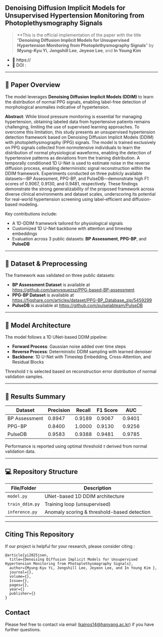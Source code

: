 
## Denoising Diffusion Implicit Models for Unsupervised Hypertension Monitoring from Photoplethysmography Signals

>**This is the official implementation of the paper with the title “**Denoising Diffusion Implicit Models for Unsupervised Hypertension Monitoring from Photoplethysmography Signals**” by **Myung-Kyu Yi**, **Jongshill Lee**, **Jeyeon Lee**, and **In Young Kim** 
- 📄 https://
- 🔗 DOI : 

---

## 🧠 Paper Overview

The model leverages **Denoising Diffusion Implicit Models (DDIM)** to learn the distribution of normal PPG signals, enabling label-free detection of morphological anomalies indicative of hypertension.

**Abstract**: 
While blood pressure monitoring is essential for managing hypertension, obtaining labeled data from hypertensive patients remains challenging, limiting the use of supervised learning approaches. To overcome this limitation, this study presents an unsupervised hypertension detection framework based on Denoising Diffusion Implicit Models (DDIM) with photoplethysmography (PPG) signals. The model is trained exclusively on PPG signals collected from normotensive individuals to learn the distribution of normal physiological waveforms, enabling the detection of hypertensive patterns as deviations from the training distribution. A temporally conditioned 1D U-Net is used to estimate noise in the reverse diffusion process, enabling deterministic signal reconstruction within the DDIM framework. Experiments conducted on three publicly available datasets—BP Assessment, PPG-BP, and PulseDB—demonstrate high F1 scores of 0.9067, 0.9130, and 0.9481, respectively. These findings demonstrate the strong generalizability of the proposed framework across diverse clinical environments and dataset scales, underscoring its potential for real-world hypertension screening using label-efficient and diffusion-based modeling. 

Key contributions include:
- A 1D-DDIM framework tailored for physiological signals
- Customized 1D U-Net backbone with attention and timestep embeddings
- Evaluation across 3 public datasets: **BP Assessment**, **PPG-BP**, and **PulseDB**

---

## 📂 Dataset & Preprocessing

The framework was validated on three public datasets:

- **BP Assessment Dataset** is available at https://github.com/sanvsquezsz/PPG-based-BP-assessment
- **PPG-BP Dataset** is available at https://figshare.com/articles/dataset/PPG-BP_Database_zip/5459299
- **PulseDB** is available at https://github.com/pulselabteam/PulseDB
---

## 🧱 Model Architecture

The model follows a 1D UNet-based DDIM pipeline:

- **Forward Process**: Gaussian noise added over time steps  
- **Reverse Process**: Deterministic DDIM sampling with learned denoiser  
- **Backbone**: 1D U-Net with Timestep Embedding, Cross-Attention, and Residual Blocks  

Threshold $\tau$ is selected based on reconstruction error distribution of normal validation samples.

---

## 🧪 Results Summary

| Dataset         | Precision | Recall | F1 Score | AUC   |
|------------------|-----------|--------|----------|--------|
| BP Assessment    | 0.8947    | 0.9189 | 0.9067   | 0.9401 |
| PPG-BP           | 0.8400    | 1.0000 | 0.9130   | 0.9256 |
| PulseDB          | 0.9583    | 0.9388 | 0.9481   | 0.9785 |

Performance is reported using optimal threshold $\tau$ derived from normal validation data.

---

## 💻 Repository Structure

| File/Folder               | Description |
|---------------------------|-------------|
| `model.py`                | UNet-based 1D DDIM architecture |
| `train_ddim.py`           | Training loop (unsupervised) |
| `inference.py`            | Anomaly scoring & threshold-based detection |

---

## Citing This Repository

If our project is helpful for your research, please consider citing :

```
@article{yi2025jsen,
  title={Denoising Diffusion Implicit Models for Unsupervised Hypertension Monitoring from Photoplethysmography Signals},
  author={Myung-Kyu Yi, Jongshill Lee, Jeyeon Lee, and In Young Kim },
  journal={},
  volume={},
  Issue={},
  pages={},
  year={}
  publisher={}
}

```

## Contact

Please feel free to contact via email (<kainos14@hanyang.ac.kr>) if you have further questions.

